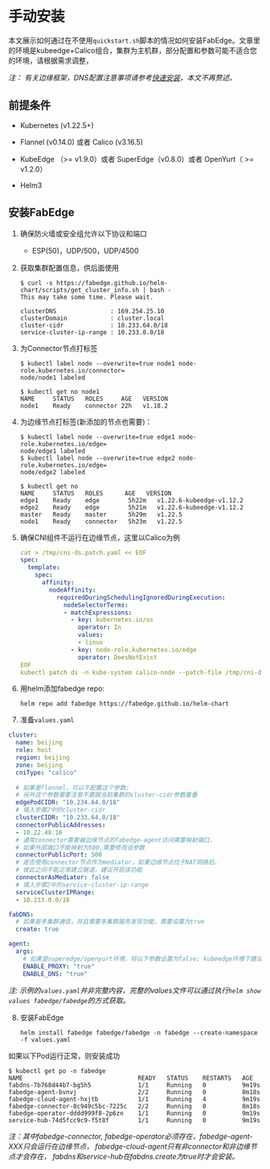 # 手动安装

本文展示如何通过在不使用`quickstart.sh`脚本的情况如何安装FabEdge。文章里的环境是kubeedge+Calico组合，集群为主机群，部分配置和参数可能不适合您的环境，请根据需求调整，

*注： 有关边缘框架，DNS配置注意事项请参考[快速安装](./get-started_zh.md)，本文不再赘述。*

## 前提条件

- Kubernetes (v1.22.5+)

- Flannel (v0.14.0) 或者 Calico (v3.16.5)

- KubeEdge （>= v1.9.0）或者 SuperEdge（v0.8.0）或者 OpenYurt（ >= v1.2.0）

- Helm3


## 安装FabEdge

1. 确保防火墙或安全组允许以下协议和端口 
   - ESP(50)，UDP/500，UDP/4500
   
2. 获取集群配置信息，供后面使用  
	
	```shell
	$ curl -s https://fabedge.github.io/helm-chart/scripts/get_cluster_info.sh | bash -
	This may take some time. Please wait.
		
	clusterDNS               : 169.254.25.10
	clusterDomain            : cluster.local
	cluster-cidr             : 10.233.64.0/18
	service-cluster-ip-range : 10.233.0.0/18
	```

3. 为Connector节点打标签

	```shell
	$ kubectl label node --overwrite=true node1 node-role.kubernetes.io/connector=
	node/node1 labeled
	
	$ kubectl get no node1
	NAME     STATUS   ROLES     AGE   VERSION
	node1    Ready    connector 22h   v1.18.2
	```

4. 为边缘节点打标签(新添加的节点也需要)：

	```shell
	$ kubectl label node --overwrite=true edge1 node-role.kubernetes.io/edge=
	node/edge1 labeled
	$ kubectl label node --overwrite=true edge2 node-role.kubernetes.io/edge=
	node/edge2 labeled
	
	$ kubectl get no
	NAME     STATUS   ROLES      AGE   VERSION
	edge1    Ready    edge        5h22m   v1.22.6-kubeedge-v1.12.2
	edge2    Ready    edge        5h21m   v1.22.6-kubeedge-v1.12.2
	master   Ready    master      5h29m   v1.22.5
	node1    Ready    connector   5h23m   v1.22.5
	```

5. 确保CNI组件不运行在边缘节点，这里以Calico为例

   ```yaml
   cat > /tmp/cni-ds.patch.yaml << EOF
   spec:
     template:
       spec:
         affinity:
           nodeAffinity:
             requiredDuringSchedulingIgnoredDuringExecution:
               nodeSelectorTerms:
               - matchExpressions:
                 - key: kubernetes.io/os
                   operator: In
                   values:
                   - linux
                 - key: node-role.kubernetes.io/edge
                   operator: DoesNotExist
   EOF
   kubectl patch ds -n kube-system calico-node --patch-file /tmp/cni-ds.patch.yaml
   ```

6. 用helm添加fabedge repo: 

   ```shell
   helm repo add fabedge https://fabedge.github.io/helm-chart
   ```

 7. 准备`values.yaml`

```yaml
cluster:
  name: beijing
  role: host
  region: beijing
  zone: beijing
  cniType: "calico"
  
  # 如果是flannel，可以不配置这个参数;
  # 另外这个参数需要注意不要跟当前集群的cluster-cidr参数重叠
  edgePodCIDR: "10.234.64.0/18" 
  # 填入步骤2中的cluster-cidr
  clusterCIDR: "10.233.64.0/18"
  connectorPublicAddresses:
  - 10.22.48.16
  # 通常connector需要被边缘节点的fabedge-agent访问需要映射端口，
  # 如果外部端口不能映射为500,需要修改该参数
  connectorPublicPort: 500
  # 是否使用connector节点作为mediator，如果边缘节点位于NAT网络后，
  # 彼此之间不能正常建立隧道，建议开启该功能
  connectorAsMediator: false
  # 填入步骤2中的service-cluster-ip-range
  serviceClusterIPRange:
  - 10.233.0.0/18

fabDNS:
  # 如果是多集群通信，并且需要多集群服务发现功能，需要设置为true 
  create: true 

agent:
  args:
    # 如果是superedge/openyurt环境，将以下参数设置为false; kubeedge环境下建议打开
    ENABLE_PROXY: "true" 
    ENABLE_DNS: "true" 
```

*注:  示例的`values.yaml`并非完整内容，完整的values文件可以通过执行`helm show values fabedge/fabedge`的方式获取。*

8. 安装FabEdge

   ```shell
   helm install fabedge fabedge/fabedge -n fabedge --create-namespace -f values.yaml
   ```

如果以下Pod运行正常，则安装成功

```shell
$ kubectl get po -n fabedge
NAME                                READY   STATUS    RESTARTS   AGE
fabdns-7b768d44b7-bg5h5             1/1     Running   0          9m19s
fabedge-agent-bvnvj                 2/2     Running   0          8m18s
fabedge-cloud-agent-hxjtb           1/1     Running   4          9m19s
fabedge-connector-8c949c5bc-7225c   2/2     Running   0          8m18s
fabedge-operator-dddd999f8-2p6zn    1/1     Running   0          9m19s
service-hub-74d5fcc9c9-f5t8f        1/1     Running   0          9m19s
```

*注：其中fabedge-connector, fabedge-operator必须存在，fabedge-agent-XXX只会运行在边缘节点， fabedge-cloud-agent只有非connector和非边缘节点才会存在， fabdns和service-hub在fabdns.create为true时才会安装。*
